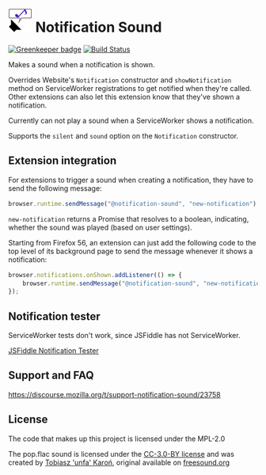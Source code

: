 # ![icon](images/icon-48.png) Notification Sound

[![Greenkeeper badge](https://badges.greenkeeper.io/freaktechnik/notification-sounds.svg)](https://greenkeeper.io/) [![Build Status](https://travis-ci.org/freaktechnik/notification-sounds.svg?branch=master)](https://travis-ci.org/freaktechnik/notification-sounds)

Makes a sound when a notification is shown.

Overrides Website's `Notification` constructor and `showNotification` method on
ServiceWorker registrations to get notified when they're called. Other extensions
can also let this extension know that they've shown a notification.

Currently can not play a sound when a ServiceWorker shows a notification.

Supports the `silent` and `sound` option on the `Notification` constructor.

## Extension integration
For extensions to trigger a sound when creating a notification, they have to send the following message:
```js
browser.runtime.sendMessage("@notification-sound", "new-notification");
```

`new-notification` returns a Promise that resolves to a boolean, indicating, whether the sound was played (based on user settings).

Starting from Firefox 56, an extension can just add the following code to the top level of its background page to send the message whenever it shows a notification:
```js
browser.notifications.onShown.addListener(() => {
    browser.runtime.sendMessage("@notification-sound", "new-notification");
});
```

## Notification tester
ServiceWorker tests don't work, since JSFiddle has not ServiceWorker.

[JSFiddle Notification Tester](https://jsfiddle.net/y5gj9tj1/6/)

## Support and FAQ
https://discourse.mozilla.org/t/support-notification-sound/23758

## License
The code that makes up this project is licensed under the MPL-2.0

The pop.flac sound is licensed under the [CC-3.0-BY license](https://creativecommons.org/licenses/by/3.0/) and was created by [Tobiasz 'unfa' Karoń](https://freesound.org/people/unfa/), original available on [freesound.org](https://freesound.org/people/unfa/sounds/245645/)
